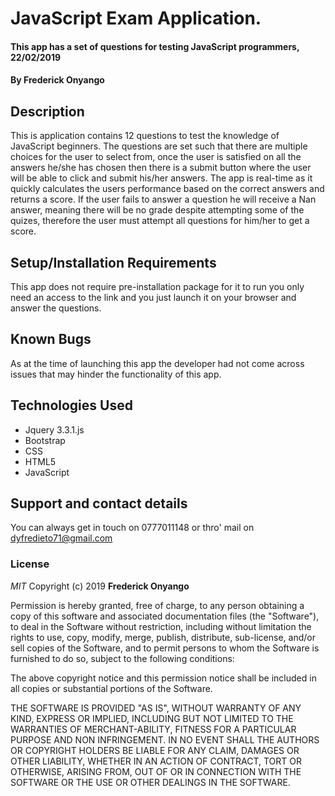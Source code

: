 # JavaScript Exam Application.
#### This app has a set of questions for testing JavaScript programmers, 22/02/2019
#### By **Frederick Onyango**
## Description
This is application contains 12 questions to test the knowledge of JavaScript beginners. The questions are set such that there are multiple choices for the user to select from, once the user is satisfied on all the answers he/she has chosen then there is a submit button where the user will be able to click and submit his/her answers. The app is real-time as it quickly calculates the users performance based on the correct answers and returns a score. If the user fails to answer a question he will receive a Nan answer, meaning there will be no grade despite attempting some of the quizes, therefore the user must attempt all questions for him/her to get a score.
## Setup/Installation Requirements
This app does not require pre-installation package for it to run you only need an access to the link and you just launch it on your browser and answer the questions.
## Known Bugs
As at the time of launching this app the developer had not come across issues that may hinder the functionality of this app. 
## Technologies Used
* Jquery 3.3.1.js
* Bootstrap
* CSS
* HTML5
* JavaScript
## Support and contact details
You can always get in touch on 0777011148 or thro' mail on dyfredieto71@gmail.com
### License
*MIT*
Copyright (c) 2019 **Frederick Onyango**

Permission is hereby granted, free of charge, to any person obtaining a copy of this software and associated documentation files (the "Software"), to deal in the Software without restriction, including without limitation the rights to use, copy, modify, merge, publish, distribute, sub-license, and/or sell copies of the Software, and to permit persons to whom the Software is furnished to do so, subject to the following conditions:

The above copyright notice and this permission notice shall be included in all copies or substantial portions of the Software.

THE SOFTWARE IS PROVIDED "AS IS", WITHOUT WARRANTY OF ANY KIND, EXPRESS OR IMPLIED, INCLUDING BUT NOT LIMITED TO THE WARRANTIES OF MERCHANT-ABILITY, FITNESS FOR A PARTICULAR PURPOSE AND NON INFRINGEMENT. IN NO EVENT SHALL THE AUTHORS OR COPYRIGHT HOLDERS BE LIABLE FOR ANY CLAIM, DAMAGES OR OTHER LIABILITY, WHETHER IN AN ACTION OF CONTRACT, TORT OR OTHERWISE, ARISING FROM, OUT OF OR IN CONNECTION WITH THE SOFTWARE OR THE USE OR OTHER DEALINGS IN THE SOFTWARE.
